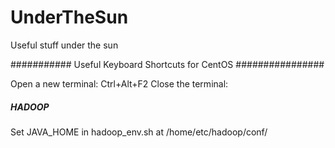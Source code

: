 UnderTheSun
===========

Useful stuff under the sun


########### Useful Keyboard Shortcuts for CentOS  ################

Open a new terminal:  Ctrl+Alt+F2
Close the terminal: 


##### HADOOP
Set JAVA_HOME in hadoop_env.sh at /home/etc/hadoop/conf/
